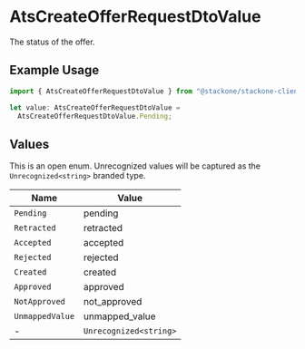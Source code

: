 # AtsCreateOfferRequestDtoValue

The status of the offer.

## Example Usage

```typescript
import { AtsCreateOfferRequestDtoValue } from "@stackone/stackone-client-ts/sdk/models/shared";

let value: AtsCreateOfferRequestDtoValue =
  AtsCreateOfferRequestDtoValue.Pending;
```

## Values

This is an open enum. Unrecognized values will be captured as the `Unrecognized<string>` branded type.

| Name                   | Value                  |
| ---------------------- | ---------------------- |
| `Pending`              | pending                |
| `Retracted`            | retracted              |
| `Accepted`             | accepted               |
| `Rejected`             | rejected               |
| `Created`              | created                |
| `Approved`             | approved               |
| `NotApproved`          | not_approved           |
| `UnmappedValue`        | unmapped_value         |
| -                      | `Unrecognized<string>` |